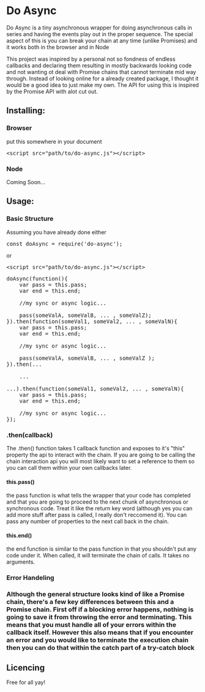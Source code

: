 <h1>Do Async</h1>
<p>Do Async is a tiny asynchronous wrapper for doing asynchronous calls in series and having the events play out in the proper sequence. The special aspect of this is you can break your chain at any time (unlike Promises) and it works both in the browser and in Node</p>
<p>This project was inspired by a personal not so fondness of endless callbacks and declaring them resulting in mostly backwards looking code and not wanting ot deal with Promise chains that cannot terminate mid way through. Instead of looking online for a already created package, I thought it would be a good idea to just make my own. The API for using this is inspired by the Promise API with alot cut out.</p>

<h2>Installing:</h2>

<h3>Browser</h3>

<p>put this somewhere in your document</p>
<pre>&lt;script src=&quot;path/to/do-async.js&quot;&gt;&lt;/script&gt;</pre>

<h3>Node</h3>
<p>Coming Soon...</p>

<h2>Usage:</h2>

<h3>Basic Structure</h3>
Assuming you have already done either <pre>const doAsync = require('do-async');</pre> or <pre>&lt;script src=&quot;path/to/do-async.js&quot;&gt;&lt;/script&gt;</pre>

<pre>
doAsync(function(){
	var pass = this.pass;
	var end = this.end;
	
	//my sync or async logic...
	
	pass(someValA, someValB, ... , someValZ);
}).then(function(someVal1, someVal2, ... , someValN){
	var pass = this.pass;
	var end = this.end;
	
	//my sync or async logic...
	
	pass(someValA, someValB, ... , someValZ );
}).then(...

	... 
	
...).then(function(someVal1, someVal2, ... , someValN){
	var pass = this.pass;
	var end = this.end;
	
	//my sync or async logic...
});
</pre>

<h3>.then(callback)</h3>
<p>The .then() function takes 1 callback function and exposes to it's "this" property the api to interact with the chain. If you are going to be calling the chain interaction api you will most likely want to set a reference to them so you can call them within your own callbacks later.</p>

<h4>this.pass()</h4>
<p>the pass function is what tells the wrapper that your code has completed and that you are going to proceed to the next chunk of asynchronous or synchronous code. Treat it like the return key word (although yes you can add more stuff after pass is called, I really don't reccomend it). You can pass any number of properties to the next call back in the chain. </p>

<h4>this.end()</h4>
<p>the end function is similar to the pass function in that you shouldn't put any code under it. When called, it will terminate the chain of calls. It takes no arguments.</p>

<h3>Error Handeling<h3>
<p>Although the general structure looks kind of like a Promise chain, there's a few key differences between this and a Promise chain. First off if a blocking error happens, nothing is going to save it from throwing the error and terminating. This means that you must handle all of your errors within the callback itself. However this also means that if you encounter an error and you would like to terminate the execution chain then you can do that within the catch part of a try-catch block</p>

<h2>Licencing</h2>
Free for all yay!